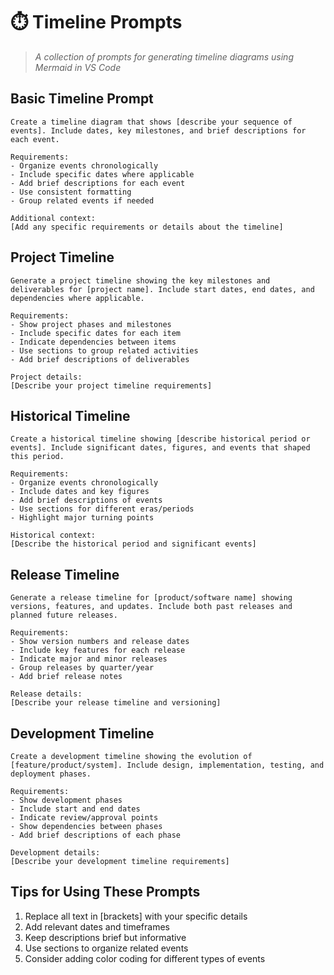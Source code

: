 # ⏱️ Timeline Prompts

> *A collection of prompts for generating timeline diagrams using Mermaid in VS Code*

## Basic Timeline Prompt

```prompt
Create a timeline diagram that shows [describe your sequence of events]. Include dates, key milestones, and brief descriptions for each event.

Requirements:
- Organize events chronologically
- Include specific dates where applicable
- Add brief descriptions for each event
- Use consistent formatting
- Group related events if needed

Additional context:
[Add any specific requirements or details about the timeline]
```

## Project Timeline

```prompt
Generate a project timeline showing the key milestones and deliverables for [project name]. Include start dates, end dates, and dependencies where applicable.

Requirements:
- Show project phases and milestones
- Include specific dates for each item
- Indicate dependencies between items
- Use sections to group related activities
- Add brief descriptions of deliverables

Project details:
[Describe your project timeline requirements]
```

## Historical Timeline

```prompt
Create a historical timeline showing [describe historical period or events]. Include significant dates, figures, and events that shaped this period.

Requirements:
- Organize events chronologically
- Include dates and key figures
- Add brief descriptions of events
- Use sections for different eras/periods
- Highlight major turning points

Historical context:
[Describe the historical period and significant events]
```

## Release Timeline

```prompt
Generate a release timeline for [product/software name] showing versions, features, and updates. Include both past releases and planned future releases.

Requirements:
- Show version numbers and release dates
- Include key features for each release
- Indicate major and minor releases
- Group releases by quarter/year
- Add brief release notes

Release details:
[Describe your release timeline and versioning]
```

## Development Timeline

```prompt
Create a development timeline showing the evolution of [feature/product/system]. Include design, implementation, testing, and deployment phases.

Requirements:
- Show development phases
- Include start and end dates
- Indicate review/approval points
- Show dependencies between phases
- Add brief descriptions of each phase

Development details:
[Describe your development timeline requirements]
```

## Tips for Using These Prompts

1. Replace all text in [brackets] with your specific details
2. Add relevant dates and timeframes
3. Keep descriptions brief but informative
4. Use sections to organize related events
5. Consider adding color coding for different types of events
